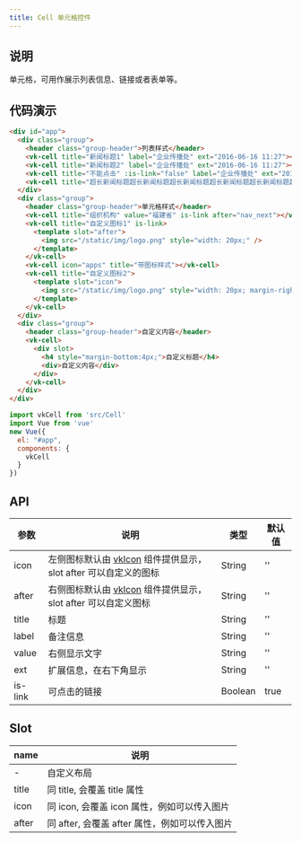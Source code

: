 ```yaml
---
title: Cell 单元格控件
---
```


## 说明

单元格，可用作展示列表信息、链接或者表单等。

## 代码演示

```html
<div id="app">
  <div class="group">
    <header class="group-header">列表样式</header>
    <vk-cell title="新闻标题1" label="企业传播处" ext="2016-06-16 11:27"></vk-cell>
    <vk-cell title="新闻标题2" label="企业传播处" ext="2016-06-16 11:27"></vk-cell>
    <vk-cell title="不能点击" :is-link="false" label="企业传播处" ext="2016-06-16 11:27"></vk-cell>
    <vk-cell title="超长新闻标题超长新闻标题超长新闻标题超长新闻标题超长新闻标题超长新闻标题超长新闻标题1" label="企业传播处" ext="2016-06-16 11:27"></vk-cell>
  </div>
  <div class="group">
    <header class="group-header">单元格样式</header>
    <vk-cell title="组织机构" value="福建省" is-link after="nav_next"></vk-cell>
    <vk-cell title="自定义图标1" is-link>
      <template slot="after">
        <img src="/static/img/logo.png" style="width: 20px;" />
      </template>
    </vk-cell>
    <vk-cell icon="apps" title="带图标样式"></vk-cell>
    <vk-cell title="自定义图标2">
      <template slot="icon">
        <img src="/static/img/logo.png" style="width: 20px; margin-right:4px;" />
      </template>
    </vk-cell>
  </div>
  <div class="group">
    <header class="group-header">自定义内容</header>
    <vk-cell>
      <div slot>
        <h4 style="margin-bottom:4px;">自定义标题</h4>
        <div>自定义内容</div>
      </div>     
    </vk-cell>
  </div>
</div>
```


```js
import vkCell from 'src/Cell'
import Vue from 'vue'
new Vue({
  el: "#app",
  components: {
    vkCell
  }
})
```

## API

| 参数      | 说明                                     | 类型       | 默认值 |
|-----------|------------------------------------------|------------|-------|
| icon | 左侧图标默认由 [vkIcon](./icon.html) 组件提供显示，slot after 可以自定义的图标  | String  | '' |
| after | 右侧图标默认由 [vkIcon](./icon.html) 组件提供显示，slot after 可以自定义图标  | String  | '' |
| title | 标题 | String | '' |
| label | 备注信息| String | '' |
| value | 右侧显示文字| String | '' |
| ext   | 扩展信息，在右下角显示 | String | '' |
| is-link | 可点击的链接| Boolean | true |



## Slot
| name      | 说明                                     |
|-----------|------------------------------------------|
| - | 自定义布局 |
| title | 同 title, 会覆盖 title 属性 |
| icon | 同 icon, 会覆盖 icon 属性，例如可以传入图片|
| after | 同 after, 会覆盖 after 属性，例如可以传入图片|
